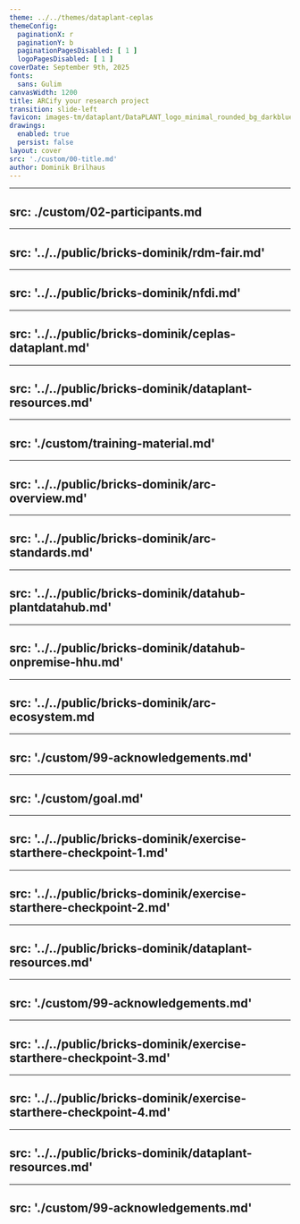 ```yaml
---
theme: ../../themes/dataplant-ceplas
themeConfig:
  paginationX: r
  paginationY: b
  paginationPagesDisabled: [ 1 ]
  logoPagesDisabled: [ 1 ]
coverDate: September 9th, 2025
fonts:
  sans: Gulim
canvasWidth: 1200
title: ARCify your research project
transition: slide-left
favicon: images-tm/dataplant/DataPLANT_logo_minimal_rounded_bg_darkblue.svg
drawings:
  enabled: true
  persist: false
layout: cover
src: './custom/00-title.md'
author: Dominik Brilhaus
---
```



---
src: ./custom/02-participants.md
---

---
src: '../../public/bricks-dominik/rdm-fair.md'
---

---
src: '../../public/bricks-dominik/nfdi.md'
---

---
src: '../../public/bricks-dominik/ceplas-dataplant.md'
---

---
src: '../../public/bricks-dominik/dataplant-resources.md'
---

---
src: './custom/training-material.md'
---

---
src: '../../public/bricks-dominik/arc-overview.md'
---

---
src: '../../public/bricks-dominik/arc-standards.md'
---

---
src: '../../public/bricks-dominik/datahub-plantdatahub.md'
---

---
src: '../../public/bricks-dominik/datahub-onpremise-hhu.md'
---

---
src: '../../public/bricks-dominik/arc-ecosystem.md
---

---
src: './custom/99-acknowledgements.md'
---

---
src: './custom/goal.md'
---

---
src: '../../public/bricks-dominik/exercise-starthere-checkpoint-1.md'
---

---
src: '../../public/bricks-dominik/exercise-starthere-checkpoint-2.md'
---

<!-- This is the break point between 3 vs. 6 hrs workshops -->

---
src: '../../public/bricks-dominik/dataplant-resources.md'
---

---
src: './custom/99-acknowledgements.md'
---


---
src: '../../public/bricks-dominik/exercise-starthere-checkpoint-3.md'
---

---
src: '../../public/bricks-dominik/exercise-starthere-checkpoint-4.md'
---

---
src: '../../public/bricks-dominik/dataplant-resources.md'
---

---
src: './custom/99-acknowledgements.md'
---
